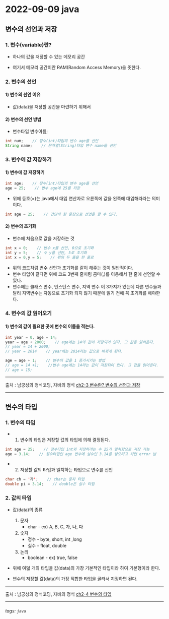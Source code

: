 # 2022-09-09 java

## 변수의 선언과 저장

### 1. 변수(variable)란?
* 하나의 값을 저장할 수 있는 메모리 공간

* 여기서 메모리 공간이란 RAM(Random Access Memory)을 뜻한다.

### 2. 변수의 선언

#### 1) 변수의 선언 이유
* 값(data)을 저장할 공간을 마련하기 위해서
    
#### 2) 변수의 선언 방법
* 변수타입 변수이름;
```java
int num;    // 정수(int)타입의 변수 age를 선언
String name;    // 문자열(String)타입 변수 name을 선언
```

### 3. 변수에 값 저장하기

#### 1) 변수에 값 저장하기
```java
int age;    // 정수(int)타입의 변수 age를 선언
age = 25;    // 변수 age에 25를 저장
```

* 위에 등호(=)는 java에서 대입 연산자로 오른쪽에 값을 왼쪽에 대입해라라는 의미이다.

```java
int age = 25;    // 간단히 한 문장으로 선언을 할 수 있다.
```

#### 2) 변수의 초기화
* 변수에 처음으로 값을 저장하는 것

```java
int x = 0;    // 변수 x를 선언, 0으로 초기화
int y = 5;    // 수 y를 선언, 5로 초기화
int x = 0,y = 5;    // 위의 두 줄을 한 줄로
```
* 위의 코드처럼 변수 선언과 초기화를 같이 해주는 것이 일반적이다.
* 변수 타입이 같다면 위에 코드 3번째 줄처럼 콤마(,)를 이용해서 한 줄에 선언할 수 있다.
* 변수에는 클래스 변수, 인스턴스 변수, 지역 변수 이 3가지가 있는데 다른 변수들과 달리 지역변수는 자동으로 초기화 되지 않기 때문에 읽기 전에 꼭 초기화를 해야한다.

### 4. 변수의 값 읽어오기

#### 1) 변수의 값이 필요한 곳에 변수의 이름을 적는다.
```java
int year = 0, age = 14;
year = age + 2000;    // age에는 14의 값이 저장되어 있다. 그 값을 읽어온다.
// year = 14 + 2000;
// year = 2014    // year에는 2014라는 값으로 바뀌게 된다.

age = age + 1;    // 변수의 값을 1 증가시키는 방법
// age = 14 +1;    //변수 age에는 14라는 값이 저장되어 있다. 그 값을 읽어온다.
// age = 15;
```

---
출처 : 남궁성의 정석코딩, 자바의 정석 [ch2-3 변수란? 변수의 선언과 저장](https://www.youtube.com/watch?v=yjRnG1iju1U&list=PLW2UjW795-f6xWA2_MUhEVgPauhGl3xIp&index=11)
___

## 변수의 타입

### 1. 변수의 타입
* 1) 변수의 타입은 저장할 값의 타입에 의해 결정된다.
```java
int age = 25;    // 정수타입 int와 저장하려는 수 25가 일치함으로 저장 가능
age = 3.14;    // 정수타입인 age 변수에 실수인 3.14를 넣으려고 하면 error 남
```
* 2) 저장할 값의 타입과 일치하는 타입으로 변수를 선언
```java
char ch = '가';    // char는 문자 타입
double pi = 3.14;    // double은 실수 타입
```

### 2. 값의 타입
* 값(data)의 종류
    1. 문자
        * char - ex) A, B, C, 가, 나, 다
    2. 숫자 
        * 정수 - byte, short, int ,long
        * 실수 - float, double
    3. 논리
        * boolean - ex) true, false
        
* 위에 여덟 개의 타입을 값(data)의 가장 기본적인 타입이라 하여 기본형이라 한다.

* 변수의 저장할 값(data)의 가장 적합한 타입을 골라서 지정하면 된다.

---
출처 : 남궁성의 정석코딩, 자바의 정석 [ch2-4 변수의 타입](https://www.youtube.com/watch?v=WL4lR3GrIto&list=PLW2UjW795-f6xWA2_MUhEVgPauhGl3xIp&index=12)
___

###### tags: `java`
